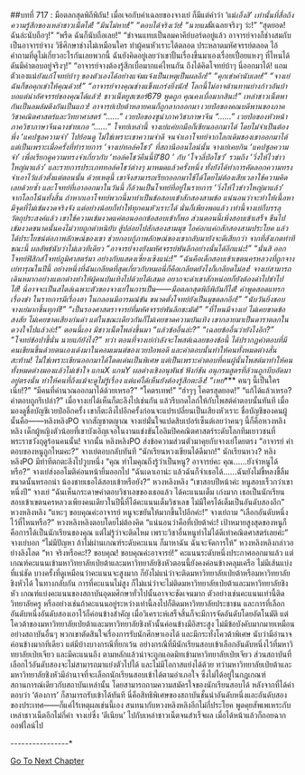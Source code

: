 ##บทที่ 717 : มือตลกสุดพิถีพิถัน!
เมื่อเจอกับคำเฉลยของจางเย่ ก็มีแต่คำว่า ‘แม่*เอ็งสิ’ เท่านั้นที่สื่อถึงความรู้สึกของเหล่าชาวเน็ตได้!
“มึนไม่หาย!”
“ตอบได้จริงเว้ย!
“นายแม่*มีเฉลยจริงๆ ว่ะ!”
“สุดยอด! ฉันล่ะนับถือๆ!”
“พรืด ฉันก็นับถือเลย!”
“ขำจนแทบเป็นลมคาคีย์บอร์ดอยู่แล้ว อาจารย์จางก็ช่างสมกับเป็นอาจารย์จาง วิธีศึกษาช่างไม่เหมือนใคร ทำผู้คนหัวเราะได้ตลอด ประหลาดมหัศจรรย์ตลอด ไอ้คำถามที่ดูไม่เกี่ยวอะไรกันเลยพวกนี้ ฉันยังคิดอยู่เลยว่าเขาปั้นเรื่องขึ้นมาเองเรื่อยเปื่อยแหงๆ ที่ไหนได้ดันมีคำตอบอยู่จริงๆ!”
“อาจารย์จางต้องรู้สึกเบื่อมากแค่ไหนกัน ถึงได้คิดโจทย์บ้าๆ นี่ออกมาได้! แถมตัวเองแม่*ยังแก้โจทย์บ้าๆ ของตัวเองได้อย่างแจ่มแจ้งเป็นเหตุเป็นผลอีก!”
“คุกเข่าคำนับเลย!”
“จางเย่ ฉันก็ขอคุกเข่าให้คุณด้วย!”
“อาจารย์จางคุณช่างแข็งแกร่งยิ่งนัก! โลกนี้ไม่อาจต้านทานย่างก้าวอันบ้าบอแต่น่าอัศจรรย์ของคุณได้แล้ว! ชาวเน็ตยูสเซอร์679 พูดถูก คุณคงเบื่อมากสินะ!”
เหล่าชาวเน็ตพากันเป็นลมล้มตึงกันเป็นแถว!
อาจารย์เป่ยต้าหลายคนก็ถูกลากออกมา
เวยป๋อของคณบดีพานของภาควิชาคณิตศาสตร์และวิทยาศาสตร์ “......”
เวยป๋อของซูน่าภาควิชาภาษาจีน “......”
เวยป๋อของหัวหน้าภาควิชาภาษาจีนฉางข่ายเกอ “......”
โจทย์เหล่านี้ จางเย่แค่ยกมือก็เขียนออกมาได้ โดยไม่จำเป็นต้องพึ่ง ‘แคปซูลความจำ’ ไปย้อนดู ไม่ใช่เพราะเขาความจำดี จนจำเอาโจทย์จากโลกเดิมของเขาออกมาได้ แต่เป็นเพราะเมื่อครั้งที่ทำรายการ ‘จางเย่ทอล์คโชว์’ ที่สถานีออนไลน์นั้น จางเย่เคยกิน ‘แคปซูลความจำ’ เพื่อเรียกดูความทรงจำเกี่ยวกับ ‘ทอล์คโชว์คืนนี้ปี‘80 ’ กับ ‘โจวลี่ป๋อโชว์’ รวมถึง ‘วิ่งให้ไวข่าวใหญ่มาแล้ว’ และรายการประเภททอล์คโชว์ต่างๆ มาหมดแล้วครั้งหนึ่ง ทั้งยังได้ทำการคัดลอกความทรงจำเอาไว้แล้วตั้งแต่ตอนนั้น ด้วยเหตุนี้ เขาจึงสามารถเรียกออกมาใช้ได้โดยไม่ต้องเสียเวลาใช้ความคิดเลยด้วยซ้ำ และโจทย์ที่เอาออกมาในวันนี้ ก็ล้วนเป็นโจทย์ที่อยู่ในรายการ ‘วิ่งให้ไวข่าวใหญ่มาแล้ว’ จากโลกโน้นทั้งสิ้น
ถ้าหากเอาโจทย์พวกนี้มาทำเป็นข้อสอบเข้าสักสองสามข้อ แน่นอนว่าจะทำให้เนื้อหามีจุดที่ไม่เข้มงวดจริงจัง แต่อย่างน้อยก็ทำให้ทุกคนหัวเราะได้ นั่นก็เพียงพอแล้ว เท่านี้จางเย่ก็บรรลุวัตถุประสงค์แล้ว เขาใช้ความเข้มงวดแค่ตอนออกข้อสอบเข้าก็พอ ส่วนตอนนี้เพิ่งสอบเข้าเสร็จ ขืนไปเข้มงวดขนาดนั้นคงไม่วายถูกตำหนิยับ สู้ปล่อยไปสักสองสามมุข ไอค่อกแค่กสักสองสามประโยค แล้วได้ประโยชน์ต่อภาพลักษณ์ของเขา ช่วยกอบกู้ภาพลักษณ์ของเขากลับมายังจะดีเสียกว่า
จากที่สังเกตท่าทีขณะนี้ ผลลัพธ์นับว่าไม่เลวทีเดียว
“อาจารย์จางยังมหัศจรรย์พันลึกอย่างนั้นได้อีกแน่ะ!”
“นั่นสิ ออกโจทย์ฟิสิกส์โจทย์ภูมิศาสตร์มา อย่างกับแสดงเซี่ยงเซิงแน่ะ!”
“ฉันคือเด็กสอบเข้าเขตนครหลวงที่ถูกจางเย่ทารุณในปีนี้ อย่างหนึ่งที่ฉันเกลียดที่สุดเกี่ยวกับหมอนี่ก็คือเกลียดยังไงก็เกลียดไม่ลง! จางเย่สามารถเดินหมากอย่างแตกต่างทำให้ผู้คนบันเทิงไปด้วยได้เสมอ อยากจะด่าเขาสักหน่อยก็ยังต้องด่าไปขำไป ไฮ้! นี่อาจจะเป็นสไตล์เฉพาะตัวของจางเย่ในการเป็น——มือตลกสุดพิถีพิถันก็ได้! คำพูดสอดแทรกเรื่องขำ ในรายการมีเรื่องฮา ในกลอนมีอารมณ์ขัน ขนาดตั้งโจทย์ยังเป็นมุขตลกอีก!”
“นับวันยิ่งชอบจางเย่มากขึ้นทุกที!”
“เป็นรองศาสตราจารย์ที่มหัศจรรย์พันลึกชะมัด!”
“ที่ไหนมีจางเย่ ไม่เคยขาดข้อสงสัย ไม่เคยขาดเสียงก่นด่า แต่ในขณะเดียวกันก็ไม่เคยขาดความบันเทิง เขากลายมาเป็นดาราตลกในดวงใจไปแล้วอ่ะ!”
ตอนนี้เอง มีชาวเน็ตโพล่งขึ้นมา
“แล้วข้ออื่นล่ะ?”
“เฉลยข้ออื่นว่ายังไงอีก?”
“โจทย์ข้อปาขี้นั่น นายแก้ยังไง?”
ทว่า ตอนที่จางเย่กำลังจะโพสต์เฉลยของข้อนี้ ได้ปรากฏคำตอบที่มีคนเขียนขึ้นด้วยตนเองเด้งมาในคอมเมนต์ของเวยป๋อพอดี และคำตอบนั้นทำให้คนทั้งหมดต่างสั่นสะท้าน! ไม่ใช่เพราะเขียนออกมาได้โดดเด่นเป็นพิเศษ แต่เป็นเพราะคำตอบที่คนผู้นั้นโพสต์มาทำให้คนทั้งหมดต่างมองแล้วไม่เข้าใจ แกนX แกนY ผลต่างเชิงอนุพันธ์ ฟังก์ชัน อนุกรมสูตรที่ล้วนถูกบีบอัดมาอยู่ตรงนั้น ทำให้คนที่ถึงแม้จะดูไม่รู้เรื่อง แต่แค่ได้เห็นยังต้องรู้สึกตะลึง!
“เหย**** คนๆ นี้เป็นใครเนี่ย!?”
“มีคนที่คำนวณออกมาได้ด้วยเหรอ?”
“โคตรเทพ!”
“ฮ่าๆๆ โคตรสุดยอด!”
“แก้ได้แล้วเหรอ? คำตอบถูกรึเปล่า?”
เมื่อจางเย่ได้เห็นก็ตะลึงไปเช่นกัน แล้วรีบกดไลก์ให้กับโพสต์คำตอบนั้นทันที เมื่อมองดูชื่อบัญชีเวยป๋ออีกครั้ง เขาก็ตะลึงไปอีกครั้งก่อนจะแปรเปลี่ยนเป็นเสียงหัวเราะ ชื่อบัญชีของคนผู้นั้นคือ——หลิงหลิงPO จากสัญชาตญาณ จางเย่มั่นใจแปดสิบเปอร์เซ็นต์เลยว่าคนๆ นี้ก็คือหวงหลิงหลิง เด็กผู้หญิงตัวน้อยที่เขาบังเอิญเจอในงานแข่งขันโอลิมปิคคณิตศาสตร์ระดับโลกทีมเยาวชนที่พระราชวังฤดูร้อนคนนั้น!
จากนั้น หลิงหลิงPO ส่งข้อความส่วนตัวมาคุยกับจางเย่โดยตรง “อาจารย์ คำตอบของหนูถูกไหมคะ?”
จางเย่ตอบกลับทันที “นักเรียนหวงเขียนได้ดีมาก!”
นักเรียนหวง? หลิงหลิงPO มีท่าทีตกตะลึงไปวูบหนึ่ง “คุณ ทำไมคุณถึงรู้ว่าเป็นหนู? อาจารย์คะ คุณ…...ยังจำหนูได้หรือ?”
จางเย่ส่งออโมติค่อนหน้ายิ้มออกไป “ฉันเดาเอาน่ะ แล้วฉันก็จำเธอได้…...ฉันยังไม่ขี้หลงขี้ลืมขนาดนั้นหรอกน่า น้องชายเธอได้สอบเข้าหรือยัง?”
หวงหลิงหลิง “เขาสอบปีหน้าค่ะ หนูสอบเร็วกว่าเขาหนึ่งปี”
จางเย่ “ฉันเห็นกระดาษคำตอบวิชาเลขของเธอแล้ว ได้คะแนนเต็ม เก่งมาก เธอเป็นนักเรียนสอบเข้าเขตนครหลวงเพียงคนเดียวในปีนี้ที่ได้คะแนนเต็มวิชาเลข ไม่มีใครได้เต็มเป็นอันดับสองอีก”
หวงหลิงหลิง “แหะๆ ขอบคุณค่ะอาจารย์ หนูจะขยันให้มากขึ้นไปอีกค่ะ!”
จางเย่ถาม “เลือกอันดับหนึ่งไว้ที่ไหนหรือ?”
หวงหลิงหลิงตอบโดยไม่ต้องคิด “แน่นอนว่าคือที่เป่ยต้าค่ะ! เป้าหมายสูงสุดของหนูก็คือการได้เป็นนักเรียนของคุณ แต่ไม่รู้ว่าจะติดไหม เพราะวิชาอื่นหนูทำไม่ได้ดีเท่าคณิตศาสตร์เลยค่ะ”
จางเย่บอก “ไม่มีปัญหา ถ้าไม่ผ่านเกณฑ์ระดับคะแนน ก็มาหาฉัน ฉันจะจัดการให้”
หวงหลิงหลิงกล่าวอย่างลิงโลด “หา จริงหรือคะ!? ขอบคุณ! ขอบคุณค่ะอาจารย์!”
คะแนนระดับหนึ่งประกาศออกมาแล้ว แต่เกณฑ์คะแนนเข้ามหาวิทยาลัยเป่ยต้าและมหาวิทยาลัยชิงหัวตอนนี้ยังคงค่อนข้างคลุมเครือ ไม่มีเส้นแบ่งที่แน่ชัด บางครั้งที่ดูเหมือนว่าคะแนนจะสูงมาก ก็ยังไม่แน่ว่าจะติดมหาวิทยาลัยเป่ยต้าหรือมหาวิทยาลัยชิงหัวได้ ในทางกลับกัน การที่คะแนนไม่สูง ก็ไม่แน่ว่าจะไม่ติดมหาวิทยาลัยเป่ยต้าและมหาวิทยาลัยชิงหัว
เกณฑ์แบ่งคะแนนของสถาบันอุดมศึกษาทั่วไปนั้นอาจจะชัดเจนมาก ตัวอย่างเช่นคะแนนเท่านี้ติดวิทยาลัยครู หรืออย่างเช่นถ้าคะแนนอยู่ระหว่างเท่านี้ลงไปก็ติดมหาวิทยาลัยประชาชน และการที่เลือกอันดับหนึ่งอันดับสองเอาไว้ก็ค่อนข้างสำคัญ เมื่อวิเคราะห์เสร็จสิ้นก็จะมีการจัดอันดับโดยอัตโนมัติ แต่โควต้าของมหาวิทยาลัยเป่ยต้าและมหาวิทยาลัยชิงหัวนั้นค่อนข้างมีอิสระสูง ไม่มีข้อบังคับมากมายเหมือนอย่างสถาบันอื่นๆ พวกเขาตัดสินใจเรื่องการรับนักศึกษาเองได้ และมีกระทั่งโควต้าพิเศษ นับว่ามีอำนาจค่อนข้างมากทีเดียว แต่มีบ้างบางกรณีที่ยกเว้น อย่างกรณีที่มีนักเรียนสอบเข้าเลือกอันดับหนึ่งไว้ที่มหาวิทยาลัยเป่ยเจียว และมีคะแนนถึง ตามหลักแล้วน่าจะถูกแอดมิทเข้ามหาวิทยาลัยเป่ยเจียว ส่วนสถาบันที่เลือกไว้อันดับสองจะไม่สามารถมาแย่งตัวไปได้ และไม่มีโอกาสแย่งได้ด้วย ทว่ามหาวิทยาลัยเป่ยต้าและมหาวิทยาลัยชิงหัวมีอำนาจที่จะเลือกนักเรียนสอบเข้าได้ตามอำเภอใจ ซึ่งไม่ได้อยู่ในกฎเกณฑ์สถานการณ์เดียวกับสถาบันเหล่านั้น โดยสามารถถามความสมัครใจของนักเรียนสอบได้ หลังจากที่ได้คำตอบว่า ‘ต้องการ’ ก็สามารถรับเข้าได้ทันที นี่คือสิทธิพิเศษของสถาบันชั้นนำอันดับหนึ่งและอันดับสองของประเทศ——ก็แค่ไร้เหตุผลเช่นนี้เอง
สนทนากับหวงหลิงหลิงอีกไม่กี่ประโยค พูดคุยสัพเพเหระกับเหล่าชาวเน็ตอีกไม่กี่คำ จางเย่ซึ่ง ‘ตีเนียน’ ไปกับเหล่าชาวเน็ตจนสำเร็จผล เมื่อได้หน้าแล้วก็ถอยฉาก ออฟไลน์ไป


*-*-*-*-*-*-*-*-*-*-*-*-*-*-*-*-*




[Go To Next Chapter]( ./18.md)